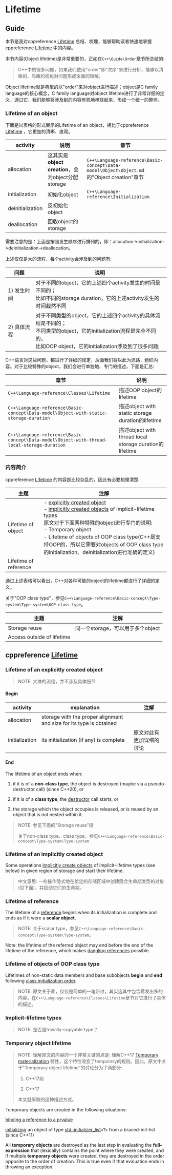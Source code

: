# Lifetime

## Guide

本节是我对cppreference [Lifetime](https://en.cppreference.com/w/cpp/language/lifetime) 总结、梳理，能够帮助读者快速地掌握cppreference [Lifetime](https://en.cppreference.com/w/cpp/language/lifetime) 中的内容。

本节内容(Object lifetime)是非常重要的，正如在`C++\Guide\Order`章节所总结的:

> C++中的很多问题，如果我们使用"order"即"次序"来进行分析，能够以清晰的、鸟瞰的视角对问题形成全面的理解。

Object lifetime就是典型的以"order"来对object进行描述；object是C family language的核心概念，C family language对object lifetime进行了非常详细的定义，通过它，我们能够将涉及到的内容有机地串联起来，形成一个统一的整体。

### Lifetime of an object

下面是以表格的形式展示的Lifetime of an object，相比于cppreference [Lifetime](https://en.cppreference.com/w/cpp/language/lifetime) ，它更加的清晰、直观。

| activity         | 说明                                               | 章节                                                         |
| ---------------- | -------------------------------------------------- | ------------------------------------------------------------ |
| allocation       | 这其实是**object creation**，会为object分配storage | `C++\Language-reference\Basic-concept\Data-model\Object\Object.md`的"Object creation"章节 |
| initialization   | 初始化object                                       | `C++\Language-reference\Initialization`                      |
| deinitialization | 反初始化object                                     |                                                              |
| deallocation     | 回收object的storage                                |                                                              |

需要注意的是：上面是按照发生顺序进行排列的，即：allocation->initialization->deinitialization->deallocation。

上述仅仅是大的流程，每个activity会涉及到的问题有: 

| 问题        | 说明                                                         |
| ----------- | ------------------------------------------------------------ |
| 1) 发生时间 | 对于不同的object，它的上述四个activity发生的时间是不同的；<br>比如不同的storage duration，它的上述activity发生的时间截然不同 |
| 2) 具体流程 | 对于不同类型的object，它的上述四个activity的具体流程是不同的；<br>不同类型的object，它的initialization流程是完全不同的，<br>比如OOP object，它的initialization涉及到了很多问题; |

C++语言对这些问题，都进行了详细的规定，后面我们将以此为思路，组织内容。对于比较特殊的object，我们会进行单独地、专门的描述，下面是汇总:

| 章节                                                         | 说明                                                    |
| ------------------------------------------------------------ | ------------------------------------------------------- |
| `C++\Language-reference\Classes\Lifetime`                    | 描述OOP object的lifetime                                |
| `C++\Language-reference\Basic-concept\Data-model\Object-with-static-storage-duration` | 描述object with static storage duration的lifetime       |
| `C++\Language-reference\Basic-concept\Data-model\Object-with-thread-local-storage-duration` | 描述object with thread local storage duration的lifetime |



### 内容简介

cppreference [Lifetime](https://en.cppreference.com/w/cpp/language/lifetime) 的内容是比较杂乱的，因此有必要梳理清楚: 

| 主题                  | 注解                                                         |
| --------------------- | ------------------------------------------------------------ |
| Lifetime of object    | - [explicitly created object](https://en.cppreference.com/w/cpp/language/object#Object_creation) <br>- [implicitly created objects](https://en.cppreference.com/w/cpp/language/object#Object_creation) of implicit-lifetime types <br>原文对于下面两种特殊的object进行专门的说明: <br>- Temporary object <br>- Lifetime of objects of OOP class type(C++是支持OOP的，所以它需要对objects of OOP class type的initialization、deinitialization进行准确的定义) |
| Lifetime of reference |                                                              |

通过上述表格可以看出，C++对各种可能的object的lifetime都进行了详细的定义。

关于"OOP class type"，参见`C++\Language-reference\Basic-concept\Type-system\Type-system\OOP-class-type`。

| 主题                       | 注解                              |
| -------------------------- | --------------------------------- |
| Storage reuse              | 同一个storage，可以用于多个object |
| Access outside of lifetime |                                   |



## cppreference [Lifetime](https://en.cppreference.com/w/cpp/language/lifetime)



### Lifetime of an explicitly created object

> NOTE: 大体的流程，并不涉及具体细节

#### Begin

| activity       | explanation                                                  | 注解                     |
| -------------- | ------------------------------------------------------------ | ------------------------ |
| allocation     | storage with the proper alignment and size for its type is obtained |                          |
| initialization | its initialization (if any) is complete                      | 原文对此有更加详细的讨论 |



#### End

The lifetime of an object ends when:

1) if it is of a **non-class type**, the object is destroyed (maybe via a pseudo-destructor call) (since C++20), or

2) if it is of a **class type**, the [destructor](https://en.cppreference.com/w/cpp/language/destructor) call starts, or

3) the storage which the object occupies is released, or is reused by an object that is not nested within it.

> NOTE: 参见下面的"Storage reuse"段
>
> 关于non-class type、class type，参见`C++\Language-reference\Basic-concept\Type-system\Type-system`

### Lifetime of an implicitly created object

Some operations [implicitly create objects](https://en.cppreference.com/w/cpp/language/object#Object_creation) of implicit-lifetime types (see below) in given region of storage and start their lifetime.

> 中文意思: 一些操作隐式地在给定的存储区域中创建隐含生命期类型的对象(见下面)，并启动它们的生命期。

### Lifetime of reference

The lifetime of a [reference](https://en.cppreference.com/w/cpp/language/reference) begins when its initialization is complete and ends as if it were a **scalar object**.

> NOTE: 关于scalar type，参见`C++\Language-reference\Basic-concept\Type-system\Type-system`。

Note: the lifetime of the referred object may end before the end of the lifetime of the reference, which makes [dangling references](https://en.cppreference.com/w/cpp/language/reference#Dangling_references) possible.



### Lifetime of objects of OOP class type

Lifetimes of non-static data members and base subobjects **begin** and **end** following [class initialization order](https://en.cppreference.com/w/cpp/language/initializer_list#Initialization_order).

> NOTE: 原文关于此，仅仅是简单的一笔带过，其实这其中包含着发出多的内容，在`C++\Language-reference\Classes\Lifetime`章节对它进行了具体的描述。



### Implicit-lifetime types

> NOTE: 是否是trivially-copyable type？



### Temporary object lifetime

> NOTE: 理解原文的内容的一个非常关键的点是: 理解C++17 [Temporary materialization](https://en.cppreference.com/w/cpp/language/implicit_conversion#Temporary_materialization) 特性，这个特性改变了temporary的规则。因此，原文中关于"Temporary object lifetime"的讨论分为了两部分:
>
> 1) C++17前
>
> 2) C++17
>
> 本文就采取的这种描述方式。

Temporary objects are created in the following situations:

[binding a reference to a prvalue](https://en.cppreference.com/w/cpp/language/reference_initialization)

[initializing](https://en.cppreference.com/w/cpp/language/list_initialization) an object of type [std::initializer_list](http://en.cppreference.com/w/cpp/utility/initializer_list)`<T>` from a braced-init-list (since C++11)





All **temporary objects** are destroyed as the last step in evaluating the **full-expression** that (lexically) contains the point where they were created, and if multiple **temporary objects** were created, they are destroyed in the order opposite to the order of creation. This is true even if that evaluation ends in throwing an exception.

